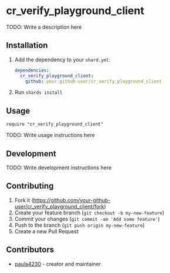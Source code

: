 # cr_verify_playground_client

TODO: Write a description here

## Installation

1. Add the dependency to your `shard.yml`:

   ```yaml
   dependencies:
     cr_verify_playground_client:
       github: your-github-user/cr_verify_playground_client
   ```

2. Run `shards install`

## Usage

```crystal
require "cr_verify_playground_client"
```

TODO: Write usage instructions here

## Development

TODO: Write development instructions here

## Contributing

1. Fork it (<https://github.com/your-github-user/cr_verify_playground_client/fork>)
2. Create your feature branch (`git checkout -b my-new-feature`)
3. Commit your changes (`git commit -am 'Add some feature'`)
4. Push to the branch (`git push origin my-new-feature`)
5. Create a new Pull Request

## Contributors

- [paula4230](https://github.com/your-github-user) - creator and maintainer
